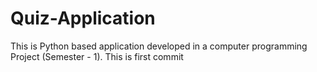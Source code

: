 # Quiz-Application
This is Python based application developed in a computer programming Project (Semester - 1).
This is first commit
